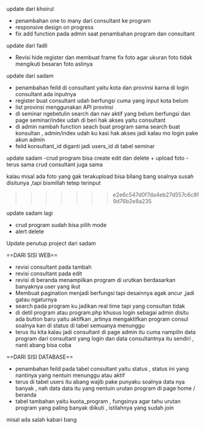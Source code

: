 update dari khoirul

- penambahan one to many dari consultant ke program
- responsive design on progress
- fix add function pada admin saat penambahan program dan consultant

update dari fadli 
- Revisi hide register dan membuat frame fix foto agar ukuran foto tidak mengikuti besaran foto aslinya

update dari sadam

- penambahan feild di consultant yaitu kota dan provinsi karna di login consultant ada inputnya
- register buat consultant udah berfungsi cuma yang input kota belum
- list provinsi menggunakan API provinsi
- di seminar ngebetulin search dan nav aktif yang belum berfungsi dan page seminar/index udah di beri hak akses yaitu consultant
- di admin nambah function seach buat program sama search buat konsultan , admin/index udah ku kasi hak akses jadi kalau mo login pake akun admin
- feild konsultant_id diganti jadi users_id di tabel seminar

update sadam
-crud program bisa create edit dan delete + upload foto
-terus sama crud consultant juga sama 

kalau misal ada foto yang gak terakupload bisa bilang bang soalnya susah disitunya ,tapi bismillah tetep terinput
>>>>>>> e2e6c547d0f7da4eb27d557c6c8f9d76b2e8a235


update sadam lagi
- crud program sudah bisa pilih mode
- alert delete




Update penutup project dari sadam

==DARI SISI WEB==
- revisi consultant pada tambah 
- revisi consultant pada edit
- revisi di beranda menampilkan program di urutkan berdasarkan banyaknya user yang ikut
- Membuat pagination menjadi berfungsi tapi desainnya agak ancur ,jadi gatau ngaturnya
- search pada program ku jadikan real time tapi yang consultan tidak
- di detil program atau program.php khusus login sebagai admin disitu ada button baru yaitu aktifkan ,artinya mengaktifkan program consul soalnya kan di status di tabel semuanya menunggu
- terus itu kita kalau jadi consultant di page admin itu cuma nampilin data program dari consultant yang login dan data consultantnya itu sendiri , nanti abang bisa coba

==DARI SISI DATABASE==
- penambahan feild pada tabel consultant yaitu status , status ini yang nantinya yang nentuin menunggu atau aktif
- terus di tabel users itu abang wajib pake punyaku soalnya data nya banyak , nah data data itu yang nentuin urutan program di page home / beranda
- tabel tambahan yaitu kuota_program , fungsinya agar tahu urutan program yang paling banyak diikuti , istilahnya yang sudah join 


misal ada salah kabari bang
